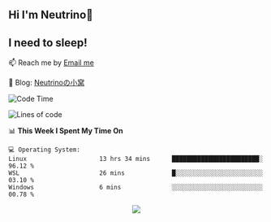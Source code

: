 ## Hi I'm Neutrino👋
## I need to sleep!

📫 Reach me by [Email me](mailto:neutrin1zzz@gmail.com)

💬 Blog: [Neutrinoの小窝](https://neutrino.top/)

<!--START_SECTION:waka-->
![Code Time](http://img.shields.io/badge/Code%20Time-571%20hrs%2039%20mins-blue)

![Lines of code](https://img.shields.io/badge/From%20Hello%20World%20I%27ve%20Written-761.8%20thousand%20lines%20of%20code-blue)

📊 **This Week I Spent My Time On** 

```text
💻 Operating System: 
Linux                    13 hrs 34 mins      ████████████████████████░   96.12 % 
WSL                      26 mins             █░░░░░░░░░░░░░░░░░░░░░░░░   03.10 % 
Windows                  6 mins              ░░░░░░░░░░░░░░░░░░░░░░░░░   00.78 % 
```


<!--END_SECTION:waka-->

<div align="center">
<img align="center" src="https://skillicons.dev/icons?i=c,cpp,py&theme=dark" />
  
<!--
**Neutrin1/Neutrin1** is a ✨ _special_ ✨ repository because its `README.md` (this file) appears on your GitHub profile.

![header](https://capsule-render.vercel.app/api?type=venom&color=auto&height=100&section=header&text=Wish%20u%20have%20a%20nice%20day&fontSize=30&theme=tokyonight)
